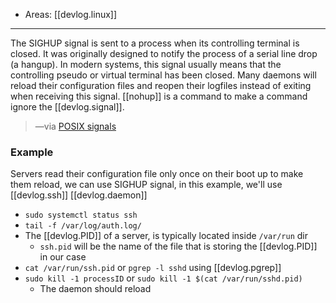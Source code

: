 
- Areas: [[devlog.linux]]

---

The SIGHUP signal is sent to a process when its controlling terminal is closed. It was originally designed to notify the process of a serial line drop (a hangup). In modern systems, this signal usually means that the controlling pseudo or virtual terminal has been closed. Many daemons will reload their configuration files and reopen their logfiles instead of exiting when receiving this signal. [[nohup]] is a command to make a command ignore the [[devlog.signal]].

> —via [POSIX signals](https://dsa.cs.tsinghua.edu.cn/oj/static/unix_signal.html)

### Example

Servers read their configuration file only once on their boot up to make them reload, we can use SIGHUP signal, in this example, we'll use [[devlog.ssh]] [[devlog.daemon]]

- `sudo systemctl status ssh`
- `tail -f /var/log/auth.log/`
- The [[devlog.PID]] of a server, is typically located inside `/var/run` dir
  - `ssh.pid` will be the name of the file that is storing the [[devlog.PID]] in our case
- `cat /var/run/ssh.pid` or `pgrep -l sshd` using [[devlog.pgrep]]
- `sudo kill -1 processID` or `sudo kill -1 $(cat /var/run/sshd.pid)`
  - The daemon should reload
